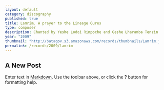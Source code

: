 ```yaml
---
layout: default
category: discography
published: true
title: Lamrim. A prayer to the Lineage Gurus
type: composer
description: Chanted by Yeshe Lodoi Rinpoche and Geshe Lharamba Tenzin
year: "2009"
thumbnail: "http://batagov.s3.amazonaws.com/records/thumbnails/Lamrim.jpg"
permalink: /records/2009/lamrim
---
```


## A New Post

Enter text in [Markdown](http://daringfireball.net/projects/markdown/). Use the toolbar above, or click the **?** button for formatting help.
